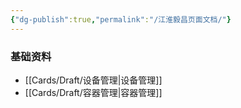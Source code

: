 ```yaml
---
{"dg-publish":true,"permalink":"/江淮毅昌页面文档/"}
---
```



### 基础资料

- [[Cards/Draft/设备管理\|设备管理]]
- [[Cards/Draft/容器管理\|容器管理]]
